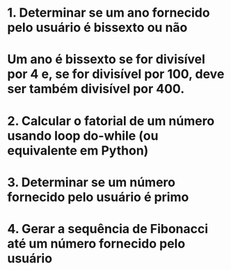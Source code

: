 # 1. Determinar se um ano fornecido pelo usuário é bissexto ou não
# Um ano é bissexto se for divisível por 4 e, se for divisível por 100, deve ser também divisível por 400.

# 2. Calcular o fatorial de um número usando loop do-while (ou equivalente em Python)

# 3. Determinar se um número fornecido pelo usuário é primo

# 4. Gerar a sequência de Fibonacci até um número fornecido pelo usuário
